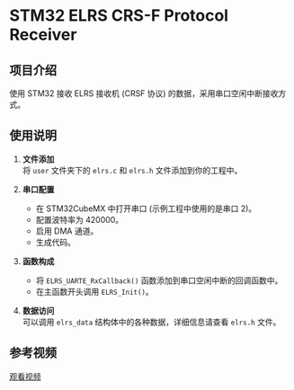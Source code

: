 # STM32 ELRS CRS-F Protocol Receiver

## 项目介绍

使用 STM32 接收 ELRS 接收机 (CRSF 协议) 的数据，采用串口空闲中断接收方式。

## 使用说明

1. **文件添加**  
   将 `user` 文件夹下的 `elrs.c` 和 `elrs.h` 文件添加到你的工程中。

2. **串口配置**

    - 在 STM32CubeMX 中打开串口 (示例工程中使用的是串口 2)。
    - 配置波特率为 420000。
    - 启用 DMA 通道。
    - 生成代码。

3. **函数构成**

    - 将 `ELRS_UARTE_RxCallback()` 函数添加到串口空闲中断的回调函数中。
    - 在主函数开头调用 `ELRS_Init()`。

4. **数据访问**  
   可以调用 `elrs_data` 结构体中的各种数据，详细信息请查看 `elrs.h` 文件。

## 参考视频

[观看视频](https://www.bilibili.com/video/BV1c82kYjEmX)
